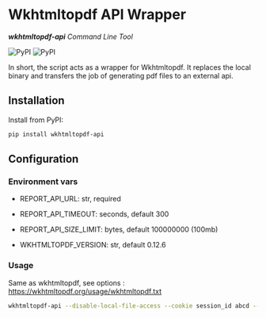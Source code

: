 
# Wkhtmltopdf API Wrapper

_**wkhtmltopdf-api** Command Line Tool_

![PyPI](https://img.shields.io/pypi/v/wkhtmltopdf-api) ![PyPI](https://img.shields.io/pypi/pyversions/wkhtmltopdf-api)


In short, the script acts as a wrapper for Wkhtmltopdf. It replaces the local binary and transfers the job of generating pdf files to an external api.



## Installation

Install from PyPI:
```bash
pip install wkhtmltopdf-api
```

## Configuration

### Environment vars

  - REPORT_API_URL: str, required


  - REPORT_API_TIMEOUT: seconds, default 300
  - REPORT_API_SIZE_LIMIT: bytes, default 100000000 (100mb)
  - WKHTMLTOPDF_VERSION: str, default 0.12.6


### Usage



Same as wkhtmltopdf, see options : https://wkhtmltopdf.org/usage/wkhtmltopdf.txt

```bash
wkhtmltopdf-api --disable-local-file-access --cookie session_id abcd --quiet --page-size A4 --margin-top 40.0 --dpi 90 --zoom 1.0666666666666667 --header-spacing 35 --margin-left 7.0 --margin-bottom 28.0 --margin-right 7.0 --orientation Portrait --header-html /tmp/report.header.tmp.xxx.html --footer-html /tmp/report.footer.tmp.xxx.html /tmp/report.body.tmp.xxx.html /tmp/report.tmp.xxx.pdf

```

